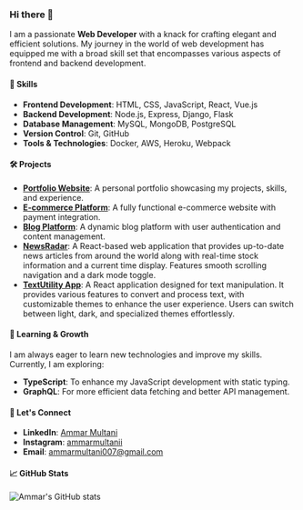 ### Hi there 👋

I am a passionate **Web Developer** with a knack for crafting elegant and efficient solutions. My journey in the world of web development has equipped me with a broad skill set that encompasses various aspects of frontend and backend development.

#### 🚀 Skills
- **Frontend Development**: HTML, CSS, JavaScript, React, Vue.js
- **Backend Development**: Node.js, Express, Django, Flask
- **Database Management**: MySQL, MongoDB, PostgreSQL
- **Version Control**: Git, GitHub
- **Tools & Technologies**: Docker, AWS, Heroku, Webpack

#### 🛠 Projects
- **[Portfolio Website]()**: A personal portfolio showcasing my projects, skills, and experience.
- **[E-commerce Platform]()**: A fully functional e-commerce website with payment integration.
- **[Blog Platform]()**: A dynamic blog platform with user authentication and content management.
- **[NewsRadar](https://ammars-newsradar.vercel.app)**: A React-based web application that provides up-to-date news articles from around the world along with real-time stock information and a current time display. Features smooth scrolling navigation and a dark mode toggle.
- **[TextUtility App](https://ammars-textutils.vercel.app/)**: A React application designed for text manipulation. It provides various features to convert and process text, with customizable themes to enhance the user experience. Users can switch between light, dark, and specialized themes effortlessly.

#### 🌱 Learning & Growth
I am always eager to learn new technologies and improve my skills. Currently, I am exploring:
- **TypeScript**: To enhance my JavaScript development with static typing.
- **GraphQL**: For more efficient data fetching and better API management.

#### 💬 Let's Connect
- **LinkedIn**: [Ammar Multani](https://www.linkedin.com/in/ammar-multani/)
- **Instagram**: [ammarmultanii](https://www.instagram.com/ammarmultanii/)
- **Email**: [ammarmultani007@gmail.com](mailto:ammarmultani007@gmail.com])

#### 📈 GitHub Stats
![Ammar's GitHub stats](https://github-readme-stats.vercel.app/api?username=ammar027&show_icons=true&theme=radical)
